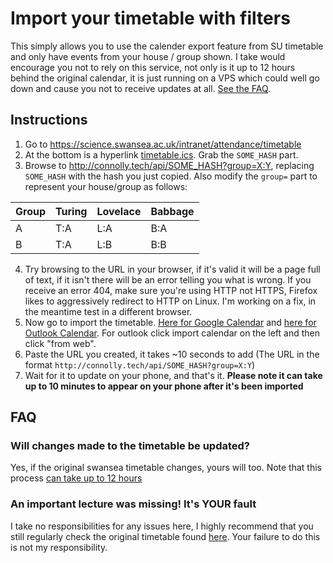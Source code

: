 # Import your timetable with filters
This simply allows you to use the calender export feature from SU timetable and only have events from your house / group shown.
I take would encourage you not to rely on this service, not only is it up to 12 hours behind the original calendar, it is just running on a VPS which could well go down and cause you not to receive updates at all. [See the FAQ](#FAQ).

## Instructions
1. Go to https://science.swansea.ac.uk/intranet/attendance/timetable
2. At the bottom is a hyperlink [timetable.ics](https://science.swansea.ac.uk/intranet/attendance/timetable/student_calendar/SOME_HASH/timetable.ics). Grab the `SOME_HASH` part.
3. Browse to http://connolly.tech/api/SOME_HASH?group=X:Y, replacing `SOME_HASH` with the hash you just copied. Also modify the `group=` part to represent your house/group as follows:

| Group | Turing | Lovelace | Babbage |
|-------|--------|----------|---------|
| A     | T:A    | L:A      | B:A     |
| B     | T:A    | L:B      | B:B     |

4. Try browsing to the URL in your browser, if it's valid it will be a page full of text, if it isn't there will be an error telling you what is wrong. If you receive an error 404, make sure you're using HTTP not HTTPS, Firefox likes to aggressively redirect to HTTP on Linux. I'm working on a fix, in the meantime test in a different browser.
4. Now go to import the timetable. [Here for Google Calendar](https://calendar.google.com/calendar/r/settings/addbyurl) and [here for Outlook Calendar](https://outlook.office365.com/calendar/). For outlook click import calendar on the left and then click "from web".
5. Paste the URL you created, it takes ~10 seconds to add (The URL in the format `http://connolly.tech/api/SOME_HASH?group=X:Y`)
6. Wait for it to update on your phone, and that's it. **Please note it can take up to 10 minutes to appear on your phone after it's been imported**

## FAQ
### Will changes made to the timetable be updated?
Yes, if the original swansea timetable changes, yours will too. Note that this process [can take up to 12 hours](https://support.google.com/calendar/answer/37100?hl=en&ref_topic=1672445)

### An important lecture was missing! It's YOUR fault
I take no responsibilities for any issues here, I highly recommend that you still regularly check the original timetable found [here](https://science.swansea.ac.uk/intranet/attendance/timetable). Your failure to do this is not my responsibility.